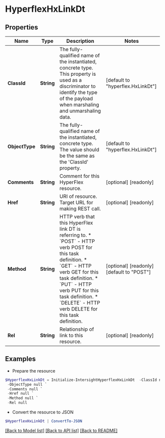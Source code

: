 # HyperflexHxLinkDt
## Properties

Name | Type | Description | Notes
------------ | ------------- | ------------- | -------------
**ClassId** | **String** | The fully-qualified name of the instantiated, concrete type. This property is used as a discriminator to identify the type of the payload when marshaling and unmarshaling data. | [default to "hyperflex.HxLinkDt"]
**ObjectType** | **String** | The fully-qualified name of the instantiated, concrete type. The value should be the same as the &#39;ClassId&#39; property. | [default to "hyperflex.HxLinkDt"]
**Comments** | **String** | Comment for this HyperFlex resource. | [optional] [readonly] 
**Href** | **String** | URI of resource. Target URL for making REST call. | [optional] [readonly] 
**Method** | **String** | HTTP verb that this HyperFlex link DT is referring to. * &#x60;POST&#x60; - HTTP verb POST for this task definition. * &#x60;GET&#x60; - HTTP verb GET for this task definition. * &#x60;PUT&#x60; - HTTP verb PUT for this task definition. * &#x60;DELETE&#x60; - HTTP verb DELETE for this task definition. | [optional] [readonly] [default to "POST"]
**Rel** | **String** | Relationship of link to this resource. | [optional] [readonly] 

## Examples

- Prepare the resource
```powershell
$HyperflexHxLinkDt = Initialize-IntersightHyperflexHxLinkDt  -ClassId null `
 -ObjectType null `
 -Comments null `
 -Href null `
 -Method null `
 -Rel null
```

- Convert the resource to JSON
```powershell
$HyperflexHxLinkDt | ConvertTo-JSON
```

[[Back to Model list]](../README.md#documentation-for-models) [[Back to API list]](../README.md#documentation-for-api-endpoints) [[Back to README]](../README.md)

